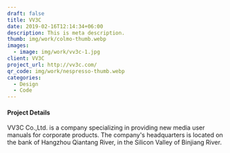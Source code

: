 ```yaml
---
draft: false
title: VV3C
date: 2019-02-16T12:14:34+06:00
description: This is meta description.
thumb: img/work/colmo-thumb.webp
images:
  - image: img/work/vv3c-1.jpg
client: VV3C
project_url: http://vv3c.com/
qr_code: img/work/nespresso-thumb.webp
categories:
  - Design
  - Code
---
```


#### Project Details

VV3C Co.,Ltd. is a company specializing in providing new media user manuals for corporate products. The company's headquarters is located on the bank of Hangzhou Qiantang River, in the Silicon Valley of Binjiang River.